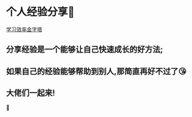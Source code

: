 # 个人经验分享:tada:

[学习效率金字塔](https://gss0.bdstatic.com/-4o3dSag_xI4khGkpoWK1HF6hhy/baike/c0%3Dbaike92%2C5%2C5%2C92%2C30/sign=450e2d16b319ebc4d4757ecbe34fa499/c75c10385343fbf28e2eb450b07eca8065388f46.jpg)

## 分享经验是一个能够让自己快速成长的好方法;
## 如果自己的经验能够帮助到别人,那简直再好不过了:kissing_heart:

## 大佬们一起来!
:ghost:
